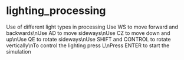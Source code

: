 # lighting_processing
Use of different light types in processing
Use WS to move forward and backwards\nUse AD to move sideways\nUse CZ to move down and up\nUse QE to rotate sideways\nUse SHIFT and CONTROL to rotate vertically\nTo control the lighting press L\nPress ENTER to start the simulation
